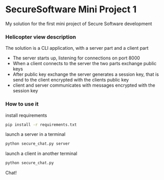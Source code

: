 # SecureSoftware Mini Project 1
My solution for the first mini project of Secure Software development

### Helicopter view description
The solution is a CLI application, with a server part and a client part

- The server starts up, listening for connections on port 8000
- When a client connects to the server the two parts exchange public keys
- After public key exchange the server generates a session key, that is send to the client encrypted with the clients public key
- client and server communicates with messages encrypted with the session key

### How to use it

install requirements
```bash
pip install -r requirements.txt
```

launch a server in a terminal
```bash
python secure_chat.py server
```

launch a client in another terminal
```bash
python secure_chat.py
```

Chat!